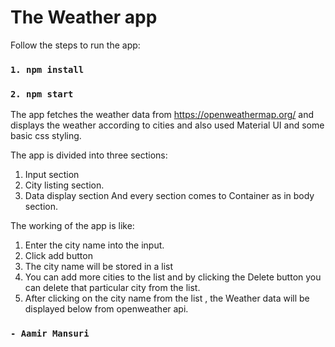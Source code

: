 # The Weather app

Follow the steps to run the app:

### `1. npm install`

### `2. npm start`

The app fetches the weather data from https://openweathermap.org/ and displays the weather according to cities and also used Material UI and some basic css styling.

The app is divided into three sections:
1. Input section
2. City listing section.
3. Data display section
And every section comes to Container as in body section.

The working of the app is like:

1. Enter the city name into the input.
2. Click add button
3. The city name will be stored in a list 
4. You can add more cities to the list and by clicking the Delete button you can delete that particular city from the list.
5. After clicking on the city name from the list , the Weather data will be displayed below from openweather api.


### `- Aamir Mansuri`
